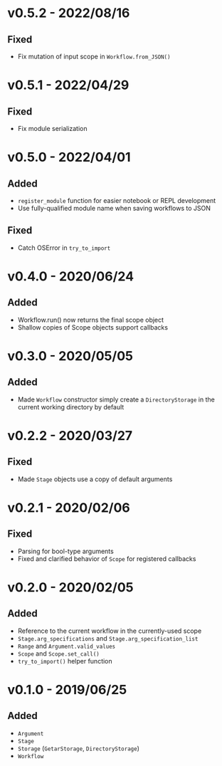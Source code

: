 # v0.5.2 - 2022/08/16

## Fixed

- Fix mutation of input scope in `Workflow.from_JSON()`

# v0.5.1 - 2022/04/29

## Fixed

- Fix module serialization

# v0.5.0 - 2022/04/01

## Added

- `register_module` function for easier notebook or REPL development
- Use fully-qualified module name when saving workflows to JSON

## Fixed

- Catch OSError in `try_to_import`

# v0.4.0 - 2020/06/24

## Added
- Workflow.run() now returns the final scope object
- Shallow copies of Scope objects support callbacks

# v0.3.0 - 2020/05/05

## Added
- Made `Workflow` constructor simply create a `DirectoryStorage` in the current working directory by default

# v0.2.2 - 2020/03/27

## Fixed
- Made `Stage` objects use a copy of default arguments

# v0.2.1 - 2020/02/06

## Fixed
- Parsing for bool-type arguments
- Fixed and clarified behavior of `Scope` for registered callbacks

# v0.2.0 - 2020/02/05

## Added
- Reference to the current workflow in the currently-used scope
- `Stage.arg_specifications` and `Stage.arg_specification_list`
- `Range` and `Argument.valid_values`
- `Scope` and `Scope.set_call()`
- `try_to_import()` helper function

# v0.1.0 - 2019/06/25

## Added
- `Argument`
- `Stage`
- `Storage` (`GetarStorage`, `DirectoryStorage`)
- `Workflow`

